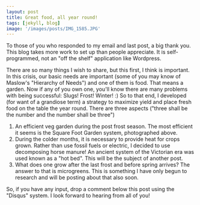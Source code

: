 ```yaml
---
layout: post
title: Great food, all year round!
tags: [jekyll, blog]
image: '/images/posts/IMG_1585.JPG'
---
```


To those of you who responded to my email and last post, a big thank you. This blog takes more work to set up than people appreciate. It is self-programmed, not an "off the shelf" application like Wordpress.

There are so many things I wish to share, but this first, I think is important. In this crisis, our basic needs are important (some of you may know of Maslow's "Hierarchy of Needs") and one of them is food. That means a garden. Now if any of you own one, you'll know there are many problems with being successful: Slugs! Frost! Winter! :) So to that end, I developed (for want of a grandiose term) a strategy  to maximize yield and place fresh food on the table the year round. There are three aspects ("three shall be the number and the number shall be three")

 1. An efficient veg garden during the post frost season. The most efficient it seems is the Square Foot Garden system, photographed above.
 2. During the colder months, it is necessary to provide heat for crops grown. Rather than use fossil fuels or electric, I decided to use decomposing horse manure! An ancient system of the Victorian era was used known as a "hot bed". This will be the subject of another post.
 3. What does one grow after the last frost and before spring arrives? The answer to that is microgreens. This is something I have only begun to research and will be posting about that also soon. 

So, if you have any input, drop a comment below this post using the "Disqus" system. I look forward to hearing from all of you!

